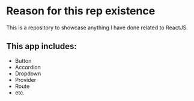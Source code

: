 # Reason for this rep existence

This is a repository to showcase anything I have done related to ReactJS.

## This app includes:
<ul>
<li>Button</li>
<li>Accordion</li>
<li>Dropdown</li>
<li>Provider</li>
<li>Route</li>
<li>etc.</li>
</ul>

